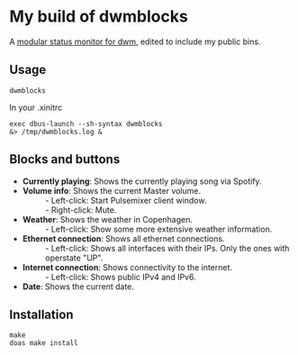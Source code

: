 <h1> 
    My build of dwmblocks
</h1>

<p>
    A <a href="https://github.com/ashish-yadav11/dwmblocks">modular status monitor for dwm</a>, edited to include my public bins.
</p>

<h2>
    Usage
</h2>

<p>
    <pre><code>dwmblocks</code></pre>

In your .xinitrc
    <pre><code>exec dbus-launch --sh-syntax dwmblocks &> /tmp/dwmblocks.log &</code></pre>
</p>

<h2>
    Blocks and buttons
</h2>

<ul>
    <li><b>Currently playing</b>: Shows the currently playing song via Spotify. </li>
    <li><b>Volume info</b>: Shows the current Master volume. </li>
        <dd>- Left-click: Start Pulsemixer client window.</dd>
        <dd>- Right-click: Mute.</dd>
    <li><b>Weather</b>: Shows the weather in Copenhagen. </li>
        <dd>- Left-click: Show some more extensive weather information.</dd>
    <li><b>Ethernet connection</b>: Shows all ethernet connections. </li>
        <dd>- Left-click: Shows all interfaces with their IPs. Only the ones with operstate "UP".</dd>
    <li><b>Internet connection</b>: Shows connectivity to the internet.</li>
        <dd>- Left-click: Shows public IPv4 and IPv6.</dd>
    <li><b>Date</b>: Shows the current date.</li>
</ul>

<h2>
    Installation
</h2>

<pre><code>make
doas make install
</code></pre>
